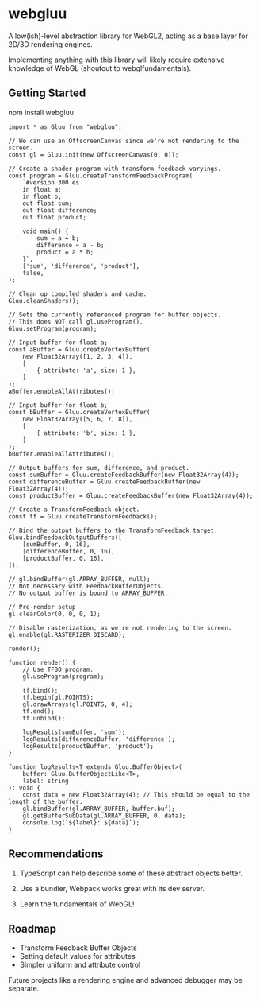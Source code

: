 # webgluu

A low(ish)-level abstraction library for WebGL2, acting as a base layer for 2D/3D rendering engines.

Implementing anything with this library will likely require extensive knowledge of WebGL (shoutout to webglfundamentals).

## Getting Started

npm install webgluu

```#Typescript
import * as Gluu from "webgluu";

// We can use an OffscreenCanvas since we're not rendering to the screen.
const gl = Gluu.init(new OffscreenCanvas(0, 0));

// Create a shader program with transform feedback varyings.
const program = Gluu.createTransformFeedbackProgram(
    `#version 300 es
    in float a;
    in float b;
    out float sum;
    out float difference;
    out float product;

    void main() {
        sum = a + b;
        difference = a - b;
        product = a * b;
    }`,
    ['sum', 'difference', 'product'],
    false,
);

// Clean up compiled shaders and cache.
Gluu.cleanShaders();

// Sets the currently referenced program for buffer objects.
// This does NOT call gl.useProgram().
Gluu.setProgram(program);

// Input buffer for float a;
const aBuffer = Gluu.createVertexBuffer(
    new Float32Array([1, 2, 3, 4]),
    [
        { attribute: 'a', size: 1 },
    ]
);
aBuffer.enableAllAttributes();

// Input buffer for float b;
const bBuffer = Gluu.createVertexBuffer(
    new Float32Array([5, 6, 7, 8]),
    [
        { attribute: 'b', size: 1 },
    ]
);
bBuffer.enableAllAttributes();

// Output buffers for sum, difference, and product.
const sumBuffer = Gluu.createFeedbackBuffer(new Float32Array(4));
const differenceBuffer = Gluu.createFeedbackBuffer(new Float32Array(4));
const productBuffer = Gluu.createFeedbackBuffer(new Float32Array(4));

// Create a TransformFeedback object.
const tf = Gluu.createTransformFeedback();

// Bind the output buffers to the TransformFeedback target.
Gluu.bindFeedbackOutputBuffers([
    [sumBuffer, 0, 16],
    [differenceBuffer, 0, 16],
    [productBuffer, 0, 16],
]);

// gl.bindBuffer(gl.ARRAY_BUFFER, null); 
// Not necessary with FeedbackBufferObjects. 
// No output buffer is bound to ARRAY_BUFFER.

// Pre-render setup
gl.clearColor(0, 0, 0, 1);

// Disable rasterization, as we're not rendering to the screen.
gl.enable(gl.RASTERIZER_DISCARD);

render();

function render() {
    // Use TFBO program.
    gl.useProgram(program);

    tf.bind();
    tf.begin(gl.POINTS);
    gl.drawArrays(gl.POINTS, 0, 4);
    tf.end();
    tf.unbind();

    logResults(sumBuffer, 'sum');
    logResults(differenceBuffer, 'difference');
    logResults(productBuffer, 'product');
}

function logResults<T extends Gluu.BufferObject>(
    buffer: Gluu.BufferObjectLike<T>, 
    label: string
): void {
    const data = new Float32Array(4); // This should be equal to the length of the buffer.
    gl.bindBuffer(gl.ARRAY_BUFFER, buffer.buf);
    gl.getBufferSubData(gl.ARRAY_BUFFER, 0, data);
    console.log(`${label}: ${data}`);
}
```

## Recommendations

1. TypeScript can help describe some of these abstract objects better.

2. Use a bundler, Webpack works great with its dev server.

3. Learn the fundamentals of WebGL!

## Roadmap

- Transform Feedback Buffer Objects
- Setting default values for attributes
- Simpler uniform and attribute control

Future projects like a rendering engine and advanced debugger may be separate.
